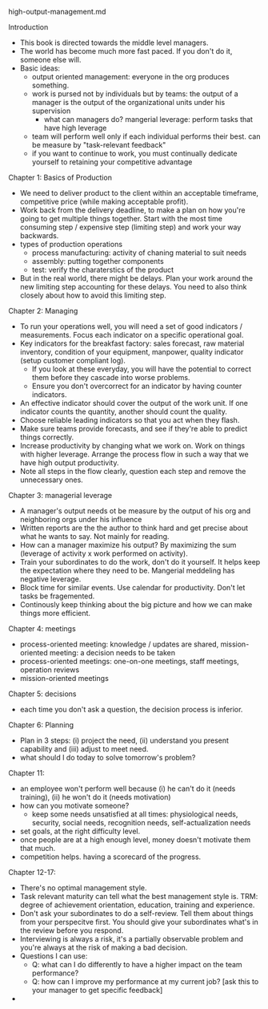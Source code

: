high-output-management.md

Introduction
- This book is directed towards the middle level managers. 
- The world has become much more fast paced. If you don't do it, someone else will. 
- Basic ideas: 
	- output oriented management: everyone in the org produces something.
	- work is pursed not by individuals but by teams: the output of a manager is the output of the organizational units under his supervision
		- what can managers do? mangerial leverage: perform tasks that have high leverage
	- team will perform well only if each individual performs their best. can be measure by "task-relevant feedback"
	- if you want to continue to work, you must continually dedicate yourself to retaining your competitive advantage

Chapter 1: Basics of Production
- We need to deliver product to the client within an acceptable timeframe, competitive price (while making acceptable profit).
- Work back from the delivery deadline, to make a plan on how you're going to get multiple things together. Start with the most time consuming step / expensive step (limiting step) and work your way backwards.
- types of production operations
	- process manufacturing: activity of chaning material to suit needs
	- assembly: putting together components
	- test: verify the charaterstics of the product
- But in the real world, there might be delays. Plan your work around the new limiting step accounting for these delays. You need to also think closely about how to avoid this limiting step.

Chapter 2: Managing
- To run your operations well, you will need a set of good indicators / measurements. Focus each indicator on a specific operational goal.
- Key indicators for the breakfast factory: sales forecast, raw material inventory, condition of your equipment, manpower, quality indicator (setup customer compliant log). 
	- If you look at these everyday, you will have the potential to correct them before they cascade into worse problems.
	- Ensure you don't overcorrect for an indicator by having counter indicators.
- An effective indicator should cover the output of the work unit. If one indicator counts the quantity, another should count the quality.
- Choose reliable leading indicators so that you act when they flash.
- Make sure teams provide forecasts, and see if they're able to predict things correctly. 
- Increase productivity by changing what we work on. Work on things with higher leverage. Arrange the process flow in such a way that we have high output productivity.
- Note all steps in the flow clearly, question each step and remove the unnecessary ones. 

Chapter 3: managerial leverage
- A manager's output needs ot be measure by the output of his org and neighboring orgs under his influence
- Written reports are the the author to think hard and get precise about what he wants to say. Not mainly for reading.
- How can a manager maximize his output? By maximizing the sum (leverage of activity x work performed on activity). 
- Train your subordinates to do the work, don't do it yourself. It helps keep the expectation where they need to be. Mangerial meddeling has negative leverage. 
- Block time for similar events. Use calendar for productivity. Don't let tasks be fragemented. 
- Continously keep thinking about the big picture and how we can make things more efficient. 


Chapter 4: meetings
- process-oriented meeting: knowledge / updates are shared, mission-oriented meeting: a decision needs to be taken 
- process-oriented meetings: one-on-one meetings, staff meetings, operation reviews
- mission-oriented meetings

Chapter 5: decisions
- each time you don't ask a question, the decision process is inferior. 

Chapter 6: Planning
- Plan in 3 steps: (i) project the need, (ii) understand you present capability and (iii) adjust to meet need.
- what should I do today to solve tomorrow's problem?

Chapter 11:
- an employee won't perform well because (i) he can't do it (needs training), (ii) he won't do it (needs motivation)
- how can you motivate someone? 
	- keep some needs unsatisfied at all times: physiological needs, security, social needs, recognition needs, self-actualization needs
- set goals, at the right difficulty level. 
- once people are at a high enough level, money doesn't motivate them that much.
- competition helps. having a scorecard of the progress.


Chapter 12-17:
- There's no optimal management style. 
- Task relevant maturity can tell what the best management style is. TRM: degree of achievement orientation, education, training and experience. 
- Don't ask your subordinates to do a self-review. Tell them about things from your perspecitve first. You should give your subordinates what's in the review before you respond. 
- Interviewing is always a risk, it's a partially observable problem and you're always at the risk of making a bad decision.
- Questions I can use:
	- Q: what can I do differently to have a higher impact on the team performance?
	- Q: how can I improve my performance at my current job? [ask this to your manager to get specific feedback]
- 





